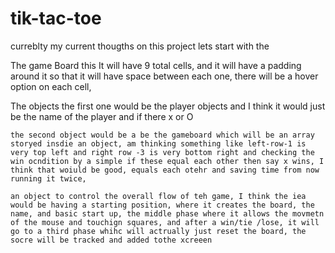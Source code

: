 # tik-tac-toe



curreblty my current thougths on this project lets start with the 

The game Board
    this
    It will have 9 total cells, and it will have a padding around it so that it will have space between each one, there will be a hover option on each cell, 

The objects
    the first one would be the player objects and I think it would just be the name of the player and if there x or O 

    the second object would be a be the gameboard which will be an array storyed insdie an object, am thinking something like left-row-1 is very top left and right row -3 is very bottom right and checking the win ocndition by a simple if these equal each other then say x wins, I think that woiuld be good, equals each otehr and saving time from now running it twice, 

    an object to control the overall flow of teh game, I think the iea would be having a starting position, where it creates the board, the name, and basic start up, the middle phase where it allows the movmetn of the mouse and touchign squares, and after a win/tie /lose, it will go to a third phase whihc will actrually just reset the board, the socre will be tracked and added tothe xcreeen 